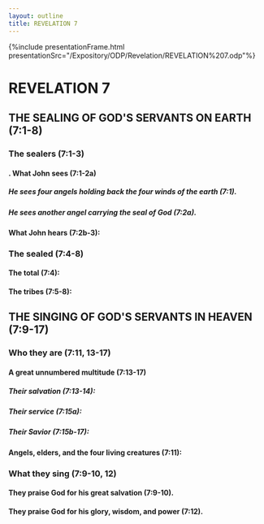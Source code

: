 ```yaml
---
layout: outline
title: REVELATION 7
---
```

{%include presentationFrame.html presentationSrc="/Expository/ODP/Revelation/REVELATION%207.odp"%}

# REVELATION 7
## THE SEALING OF GOD\'S SERVANTS ON EARTH (7:1-8) 
###  The sealers (7:1-3) 
####  . What John sees (7:1-2a) 
#####  He sees four angels holding back the four winds of the earth (7:1). 
#####  He sees another angel carrying the seal of God (7:2a). 
####  What John hears (7:2b-3): 
###  The sealed (7:4-8) 
####  The total (7:4): 
####  The tribes (7:5-8): 
## THE SINGING OF GOD\'S SERVANTS IN HEAVEN (7:9-17) 
###  Who they are (7:11, 13-17) 
####  A great unnumbered multitude (7:13-17) 
#####  Their salvation (7:13-14): 
#####  Their service (7:15a): 
#####  Their Savior (7:15b-17): 
####  Angels, elders, and the four living creatures (7:11): 
###  What they sing (7:9-10, 12) 
####  They praise God for his great salvation (7:9-10). 
####  They praise God for his glory, wisdom, and power (7:12). 

